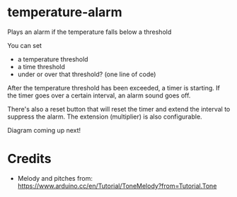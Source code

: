 # temperature-alarm
Plays an alarm if the temperature falls below a threshold

You can set
* a temperature threshold
* a time threshold
* under or over that threshold? (one line of code)

After the temperature threshold has been exceeded, a timer is starting. If the timer goes over a certain interval, an alarm sound goes off. 

There's also a reset button that will reset the timer and extend the interval to suppress the alarm. The extension (multiplier) is also configurable.

Diagram coming up next!

# Credits
* Melody and pitches from: https://www.arduino.cc/en/Tutorial/ToneMelody?from=Tutorial.Tone 
